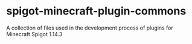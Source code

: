 # spigot-minecraft-plugin-commons
A collection of files used in the development process of plugins for Minecraft Spigot 1.14.3
